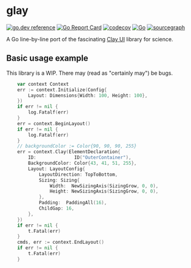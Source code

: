 # glay
[![go.dev reference](https://pkg.go.dev/badge/github.com/soypat/glay)](https://pkg.go.dev/github.com/soypat/glay)
[![Go Report Card](https://goreportcard.com/badge/github.com/soypat/glay)](https://goreportcard.com/report/github.com/soypat/glay)
[![codecov](https://codecov.io/gh/soypat/glay/branch/main/graph/badge.svg)](https://codecov.io/gh/soypat/glay)
[![Go](https://github.com/soypat/glay/actions/workflows/go.yml/badge.svg)](https://github.com/soypat/glay/actions/workflows/go.yml)
[![sourcegraph](https://sourcegraph.com/github.com/soypat/glay/-/badge.svg)](https://sourcegraph.com/github.com/soypat/glay?badge)


A Go line-by-line port of the fascinating [Clay UI](https://github.com/nicbarker/clay) library for science.


## Basic usage example
This library is a WIP. There may (read as "certainly may") be bugs.

```go
    var context Context
    err := context.Initialize(Config{
        Layout: Dimensions{Width: 100, Height: 100},
    })
    if err != nil {
        log.Fatalf(err)
    }
    err = context.BeginLayout()
    if err != nil {
        log.Fatalf(err)
    }
    // backgroundColor := Color{90, 90, 90, 255}
    err = context.Clay(ElementDeclaration{
        ID:              ID("OuterContainer"),
        BackgroundColor: Color{43, 41, 51, 255},
        Layout: LayoutConfig{
            LayoutDirection: TopToBottom,
            Sizing: Sizing{
                Width:  NewSizingAxis(SizingGrow, 0, 0),
                Height: NewSizingAxis(SizingGrow, 0, 0),
            },
            Padding:  PaddingAll(16),
            ChildGap: 16,
        },
    })
    if err != nil {
        t.Fatal(err)
    }
    cmds, err := context.EndLayout()
    if err != nil {
        t.Fatal(err)
    }
```